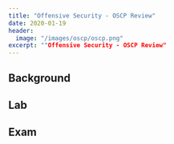 ```yaml
---
title: "Offensive Security - OSCP Review"
date: 2020-01-19 
header:
  image: "/images/oscp/oscp.png"
excerpt: ""Offensive Security - OSCP Review"
---
```


## Background

## Lab

## Exam